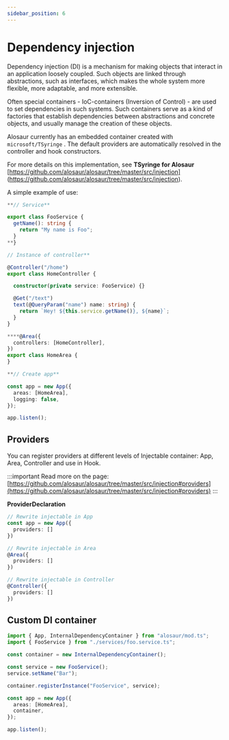 ```yaml
---
sidebar_position: 6
---
```


# Dependency injection

Dependency injection (DI) is a mechanism for making objects that interact in an application loosely coupled. Such objects are linked through abstractions, such as interfaces, which makes the whole system more flexible, more adaptable, and more extensible.

Often special containers - IoC-containers (Inversion of Control) - are used to set dependencies in such systems. Such containers serve as a kind of factories that establish dependencies between abstractions and concrete objects, and usually manage the creation of these objects.

Alosaur currently has an embedded container created with `microsoft/TSyringe` . The default providers are automatically resolved in the controller and hook constructors.

For more details on this implementation, see **TSyringe for Alosaur** [https://github.com/alosaur/alosaur/tree/master/src/injection] (https://github.com/alosaur/alosaur/tree/master/src/injection).

A simple example of use:

```ts
**// Service**

export class FooService {
  getName(): string {
    return "My name is Foo";
  }
**}

// Instance of controller**

@Controller("/home")
export class HomeController {

  constructor(private service: FooService) {}

  @Get("/text")
  text(@QueryParam("name") name: string) {
    return `Hey! ${this.service.getName()}, ${name}`;
  }
}

****@Area({
  controllers: [HomeController],
})
export class HomeArea {
}

**// Create app**

const app = new App({
  areas: [HomeArea],
  logging: false,
});

app.listen();
```

## **Providers**

You can register providers at different levels of Injectable container: App, Area, Controller and use in Hook.

:::important
 Read more on the page: [https://github.com/alosaur/alosaur/tree/master/src/injection#providers](https://github.com/alosaur/alosaur/tree/master/src/injection#providers)
:::

**ProviderDeclaration**

```ts
// Rewrite injectable in App
const app = new App({
  providers: []
})

// Rewrite injectable in Area
@Area({
  providers: []
})

// Rewrite injectable in Controller
@Controller({
  providers: []
})
```

## Custom DI container

```ts
import { App, InternalDependencyContainer } from "alosaur/mod.ts";
import { FooService } from "./services/foo.service.ts";

const container = new InternalDependencyContainer();

const service = new FooService();
service.setName("Bar");

container.registerInstance("FooService", service);

const app = new App({
  areas: [HomeArea],
  container,
});

app.listen();
```